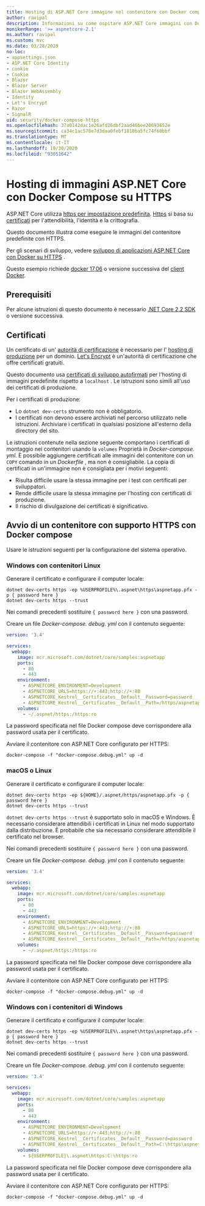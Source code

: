 ```yaml
---
title: Hosting di ASP.NET Core immagine nel contenitore con Docker compose con HTTPS
author: ravipal
description: Informazioni su come ospitare ASP.NET Core immagini con Docker Compose su HTTPS
monikerRange: '>= aspnetcore-2.1'
ms.author: ravipal
ms.custom: mvc
ms.date: 03/28/2020
no-loc:
- appsettings.json
- ASP.NET Core Identity
- cookie
- Cookie
- Blazor
- Blazor Server
- Blazor WebAssembly
- Identity
- Let's Encrypt
- Razor
- SignalR
uid: security/docker-compose-https
ms.openlocfilehash: 37a0142dac1e26afd26dbf2aad46bee20693652e
ms.sourcegitcommit: ca34c1ac578e7d3daa0febf1810ba5fc74f60bbf
ms.translationtype: MT
ms.contentlocale: it-IT
ms.lasthandoff: 10/30/2020
ms.locfileid: "93051642"
---
```

# <a name="hosting-aspnet-core-images-with-docker-compose-over-https"></a>Hosting di immagini ASP.NET Core con Docker Compose su HTTPS


ASP.NET Core utilizza [https per impostazione predefinita](./enforcing-ssl.md). [Https](https://en.wikipedia.org/wiki/HTTPS) si basa su [certificati](https://en.wikipedia.org/wiki/Public_key_certificate) per l'attendibilità, l'identità e la crittografia.

Questo documento illustra come eseguire le immagini del contenitore predefinite con HTTPS.

Per gli scenari di sviluppo, vedere [sviluppo di applicazioni ASP.NET Core con Docker su HTTPS](https://github.com/dotnet/dotnet-docker/blob/master/samples/run-aspnetcore-https-development.md) .

Questo esempio richiede [docker 17,06](https://docs.docker.com/release-notes/docker-ce) o versione successiva del [client Docker](https://www.docker.com/products/docker).

## <a name="prerequisites"></a>Prerequisiti

Per alcune istruzioni di questo documento è necessario [.NET Core 2,2 SDK](https://dotnet.microsoft.com/download) o versione successiva.

## <a name="certificates"></a>Certificati

Un certificato di un' [autorità di certificazione](https://wikipedia.org/wiki/Certificate_authority) è necessario per l' [hosting di produzione](https://blogs.msdn.microsoft.com/webdev/2017/11/29/configuring-https-in-asp-net-core-across-different-platforms/) per un dominio. [Let's Encrypt](https://letsencrypt.org/) è un'autorità di certificazione che offre certificati gratuiti.

Questo documento usa [certificati di sviluppo autofirmati](https://wikipedia.org/wiki/Self-signed_certificate) per l'hosting di immagini predefinite rispetto a `localhost` . Le istruzioni sono simili all'uso dei certificati di produzione.

Per i certificati di produzione:

* Lo `dotnet dev-certs` strumento non è obbligatorio.
* I certificati non devono essere archiviati nel percorso utilizzato nelle istruzioni. Archiviare i certificati in qualsiasi posizione all'esterno della directory del sito.

Le istruzioni contenute nella sezione seguente comportano i certificati di montaggio nei contenitori usando la `volumes` Proprietà in *Docker-compose. yml.* È possibile aggiungere certificati alle immagini del contenitore con un `COPY` comando in un *Dockerfile* , ma non è consigliabile. La copia di certificati in un'immagine non è consigliata per i motivi seguenti:

* Risulta difficile usare la stessa immagine per i test con certificati per sviluppatori.
* Rende difficile usare la stessa immagine per l'hosting con certificati di produzione.
* Il rischio di divulgazione dei certificati è significativo.

## <a name="starting-a-container-with-https-support-using-docker-compose"></a>Avvio di un contenitore con supporto HTTPS con Docker compose

Usare le istruzioni seguenti per la configurazione del sistema operativo.

### <a name="windows-using-linux-containers"></a>Windows con contenitori Linux

Generare il certificato e configurare il computer locale:

```dotnetcli
dotnet dev-certs https -ep %USERPROFILE%\.aspnet\https\aspnetapp.pfx -p { password here }
dotnet dev-certs https --trust
```

Nei comandi precedenti sostituire `{ password here }` con una password.

Creare un file _Docker-compose. debug. yml_ con il contenuto seguente:

```yaml
version: '3.4'

services:
  webapp:
    image: mcr.microsoft.com/dotnet/core/samples:aspnetapp
    ports:
      - 80
      - 443
    environment:
      - ASPNETCORE_ENVIRONMENT=Development
      - ASPNETCORE_URLS=https://+:443;http://+:80
      - ASPNETCORE_Kestrel__Certificates__Default__Password=password
      - ASPNETCORE_Kestrel__Certificates__Default__Path=/https/aspnetapp.pfx
    volumes:
      - ~/.aspnet/https:/https:ro
```
La password specificata nel file Docker compose deve corrispondere alla password usata per il certificato.

Avviare il contenitore con ASP.NET Core configurato per HTTPS:

```console
docker-compose -f "docker-compose.debug.yml" up -d
```

### <a name="macos-or-linux"></a>macOS o Linux

Generare il certificato e configurare il computer locale:

```dotnetcli
dotnet dev-certs https -ep ${HOME}/.aspnet/https/aspnetapp.pfx -p { password here }
dotnet dev-certs https --trust
```

`dotnet dev-certs https --trust` è supportato solo in macOS e Windows. È necessario considerare attendibili i certificati in Linux nel modo supportato dalla distribuzione. È probabile che sia necessario considerare attendibile il certificato nel browser.

Nei comandi precedenti sostituire `{ password here }` con una password.

Creare un file _Docker-compose. debug. yml_ con il contenuto seguente:

```yaml
version: '3.4'

services:
  webapp:
    image: mcr.microsoft.com/dotnet/core/samples:aspnetapp
    ports:
      - 80
      - 443
    environment:
      - ASPNETCORE_ENVIRONMENT=Development
      - ASPNETCORE_URLS=https://+:443;http://+:80
      - ASPNETCORE_Kestrel__Certificates__Default__Password=password
      - ASPNETCORE_Kestrel__Certificates__Default__Path=/https/aspnetapp.pfx
    volumes:
      - ~/.aspnet/https:/https:ro
```
La password specificata nel file Docker compose deve corrispondere alla password usata per il certificato.

Avviare il contenitore con ASP.NET Core configurato per HTTPS:

```console
docker-compose -f "docker-compose.debug.yml" up -d
```

### <a name="windows-using-windows-containers"></a>Windows con i contenitori di Windows

Generare il certificato e configurare il computer locale:

```dotnetcli
dotnet dev-certs https -ep %USERPROFILE%\.aspnet\https\aspnetapp.pfx -p { password here }
dotnet dev-certs https --trust
```

Nei comandi precedenti sostituire `{ password here }` con una password.

Creare un file _Docker-compose. debug. yml_ con il contenuto seguente:

```yaml
version: '3.4'

services:
  webapp:
    image: mcr.microsoft.com/dotnet/core/samples:aspnetapp
    ports:
      - 80
      - 443
    environment:
      - ASPNETCORE_ENVIRONMENT=Development
      - ASPNETCORE_URLS=https://+:443;http://+:80
      - ASPNETCORE_Kestrel__Certificates__Default__Password=password
      - ASPNETCORE_Kestrel__Certificates__Default__Path=C:\https\aspnetapp.pfx
    volumes:
      - ${USERPROFILE}\.aspnet\https:C:\https:ro
```
La password specificata nel file Docker compose deve corrispondere alla password usata per il certificato.

Avviare il contenitore con ASP.NET Core configurato per HTTPS:

```console
docker-compose -f "docker-compose.debug.yml" up -d
```
